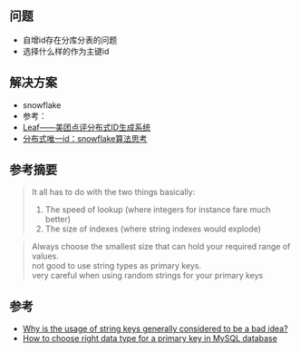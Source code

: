 ## 问题
* 自增id存在分库分表的问题
* 选择什么样的作为主键id

## 解决方案
* snowflake
* 参考：
* [Leaf——美团点评分布式ID生成系统](https://tech.meituan.com/2017/04/21/mt-leaf.html)
* [分布式唯一id：snowflake算法思考](https://www.cnblogs.com/lirenzuo/p/8440413.html)

## 参考摘要
> It all has to do with the two things basically:
> 1) The speed of lookup (where integers for instance fare much better)
> 2) The size of indexes (where string indexes would explode)

> Always choose the smallest size that can hold your required range of values.   
> not good to use string types as primary keys.   
> very careful when using random strings for your primary keys   


## 参考
* [Why is the usage of string keys generally considered to be a bad idea?](https://softwareengineering.stackexchange.com/questions/189026/why-is-the-usage-of-string-keys-generally-considered-to-be-a-bad-idea)
* [How to choose right data type for a primary key in MySQL database](http://code-epicenter.com/how-to-choose-right-data-type-for-a-primary-key-in-mysql-database/)
